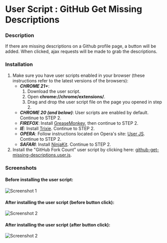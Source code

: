 User Script : GitHub Get Missing Descriptions
=============================================

### Description ###

If there are missing descriptions on a Github profile page, 
a button will be added. When clicked, ajax requests will be made 
to grab the descriptions.


### Installation ###

1. Make sure you have user scripts enabled in your browser (these instructions refer to the latest versions of the browsers):  
    * ***CHROME 21+***:
      1. Download the user script.
      2. Open **chrome://chrome/extensions/**.
      3. Drag and drop the user script file on the page you opened in step 2.
    * ***CHROME 20 (and below)***: User scripts are enabled by default. Continue to STEP 2.
    * ***FIREFOX***: Install [GreaseMonkey](https://addons.mozilla.org/en-US/firefox/addon/greasemonkey/), then continue to STEP 2.
    * ***IE***: Install [Trixie](http://www.bhelpuri.net/Trixie/). Continue to STEP 2.
    * ***OPERA***: Follow instructions located on Opera's site: [User JS](http://www.opera.com/docs/userjs/). Continue to STEP 2.
    * ***SAFARI***: Install [NinjaKit](http://d.hatena.ne.jp/os0x/20100612/1276330696). Continue to STEP 2.
2. Install the "GitHub Fork Count" user script by clicking here: [github-get-missing-descriptions.user.js](https://github.com/skratchdot/github-get-missing-descriptions.user.js/raw/master/github-get-missing-descriptions.user.js).  

### Screenshots ###

#### Before installing the user script: ####
  
![Screenshot 1](https://github.com/skratchdot/github-get-missing-descriptions.user.js/raw/master/images/before.png)
  
#### After installing the user script (before button click): ####
  
![Screenshot 2](https://github.com/skratchdot/github-get-missing-descriptions.user.js/raw/master/images/after1.png)
  
#### After installing the user script (after button click): ####
  
![Screenshot 2](https://github.com/skratchdot/github-get-missing-descriptions.user.js/raw/master/images/after2.png)
  
  
